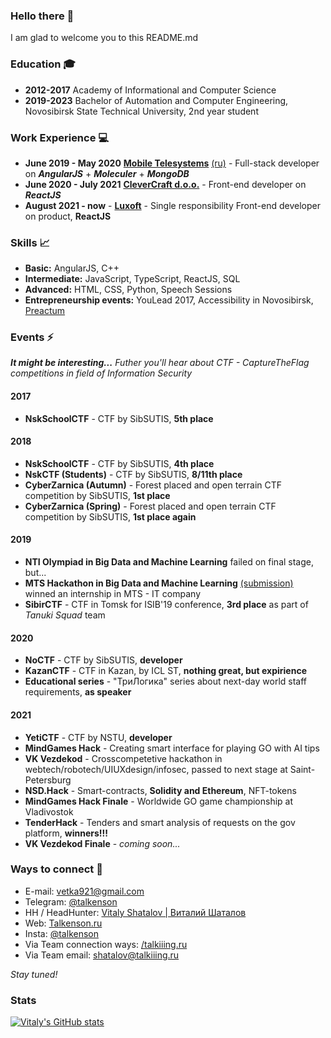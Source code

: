 ### Hello there 👋
I am glad to welcome you to this README.md
### Education 🎓
- **2012-2017** Academy of Informational and Computer Science
- **2019-2023** Bachelor of Automation and Computer Engineering, Novosibirsk State Technical University, 2nd year student
### Work Experience 💻
- **June 2019 - May 2020** **[Mobile Telesystems](http://ir.mts.ru/home/default.aspx)** [(ru)](https://mts.ru/) - Full-stack developer on ***AngularJS*** + ***Moleculer*** + ***MongoDB***
- **June 2020 - July 2021** **[CleverCraft d.o.o.](https://www.clevercraft.net/)** - Front-end developer on ***ReactJS***
- **August 2021 - now** - **[Luxoft](https://www.luxoft.com/)** - Single responsibility Front-end developer on product, **ReactJS** 
### Skills 📈
- **Basic:** AngularJS, C++
- **Intermediate:** JavaScript, TypeScript, ReactJS, SQL
- **Advanced:** HTML, CSS, Python, Speech Sessions 
- **Entrepreneurship events:** YouLead 2017, Accessibility in Novosibirsk, [Preactum](https://preactum.ru/)
### Events ⚡
***It might be interesting...** Futher you'll hear about CTF - CaptureTheFlag competitions in field of Information Security*

#### **2017**
- **NskSchoolCTF** - CTF by SibSUTIS, **5th place**
#### **2018**
- **NskSchoolCTF** - CTF by SibSUTIS, **4th place**
- **NskCTF (Students)** - CTF by SibSUTIS, **8/11th place**
- **CyberZarnica (Autumn)** - Forest placed and open terrain CTF competition by SibSUTIS, **1st place**
- **CyberZarnica (Spring)** - Forest placed and open terrain CTF competition by SibSUTIS, **1st place again**
#### **2019**
- **NTI Olympiad in Big Data and Machine Learning** failed on final stage, but...
- **MTS Hackathon in Big Data and Machine Learning** [(submission)](https://github.com/talkenson/lunar-lander-solve) winned an internship in MTS - IT company
- **SibirCTF** - CTF in Tomsk for ISIB'19 conference, **3rd place** as part of *Tanuki Squad* team
#### **2020**
- **NoCTF** - CTF by SibSUTIS, **developer**
- **KazanCTF** - CTF in Kazan, by ICL ST, **nothing great, but expirience**
- **Educational series** - "ТриЛогика" series about next-day world staff requirements, **as speaker**
#### **2021** 
- **YetiCTF** - CTF by NSTU, **developer**
- **MindGames Hack** - Creating smart interface for playing GO with AI tips
- **VK Vezdekod** - Crosscompetetive hackathon in webtech/robotech/UIUXdesign/infosec, passed to next stage at Saint-Petersburg
- **NSD.Hack** - Smart-contracts, **Solidity and Ethereum**, NFT-tokens
- **MindGames Hack Finale** - Worldwide GO game championship at Vladivostok
- **TenderHack** - Tenders and smart analysis of requests on the gov platform, **winners!!!**
- **VK Vezdekod Finale** - *coming soon...*
### Ways to connect 🤙
- E-mail: [vetka921@gmail.com](mailto:vetka921@gmail.com)
- Telegram: [@talkenson](http://t.me/talkenson)
- HH / HeadHunter: [Vitaly Shatalov | Виталий Шаталов](https://novosibirsk.hh.ru/resume/f53819f5ff03be32dc0039ed1f484779614e70)
- Web: [Talkenson.ru](https://talkenson.ru)
- Insta: [@talkenson](https://instagram.com/talkenson)
- Via Team connection ways: [/talkiiing.ru](https://talkiiing.ru)
- Via Team email: [shatalov@talkiiing.ru](mailto:shatalov@talkiiing.ru)

*Stay tuned!*

### Stats
[![Vitaly's GitHub stats](https://github-readme-stats.vercel.app/api?username=talkenson&count_private=true&show_icons=true&theme=tokyonight&hide_border=true&include_all_commits=true&custom_title=Public+Contributions)](https://github.com/anuraghazra/github-readme-stats)


